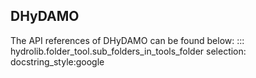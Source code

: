 ## DHyDAMO
The API references of DHyDAMO can be found below:
::: hydrolib.folder_tool.sub_folders_in_tools_folder selection: 
docstring_style:google
